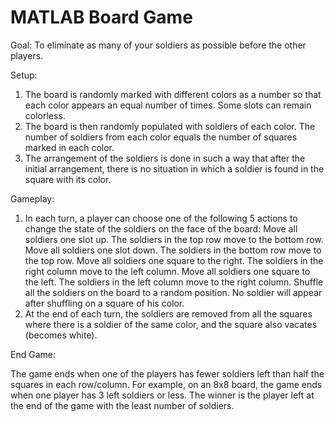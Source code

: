 # MATLAB Board Game

Goal: To eliminate as many of your soldiers as possible before the other players.

Setup:

1. The board is randomly marked with different colors as a number so that each color appears an equal number of times. Some slots can remain colorless.
2. The board is then randomly populated with soldiers of each color. The number of soldiers from each color equals the number of squares marked in each color.
3. The arrangement of the soldiers is done in such a way that after the initial arrangement, there is no situation in which a soldier is found in the square with its color.

Gameplay:

1. In each turn, a player can choose one of the following 5 actions to change the state of the soldiers on the face of the board:
  Move all soldiers one slot up. The soldiers in the top row move to the bottom row.
  Move all soldiers one slot down. The soldiers in the bottom row move to the top row.
  Move all soldiers one square to the right. The soldiers in the right column move to the left column.
  Move all soldiers one square to the left. The soldiers in the left column move to the right column.
  Shuffle all the soldiers on the board to a random position. No soldier will appear after shuffling on a square of his color.
2. At the end of each turn, the soldiers are removed from all the squares where there is a soldier of the same color, and the square also vacates (becomes white).

End Game:

The game ends when one of the players has fewer soldiers left than half the squares in each row/column. For example, on an 8x8 board, the game ends when one player has 3 left soldiers or less.
The winner is the player left at the end of the game with the least number of soldiers.
